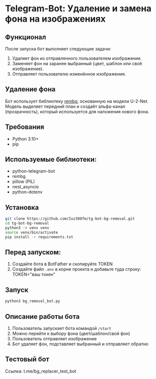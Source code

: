 # Telegram-Bot: Удаление и замена фона на изображениях

## Функционал

После запуска бот выполняет следующие задачи:

1. Удаляет фон из отправленного пользователем изображения.
2. Заменяет фон на заранее выбранный (цвет, шаблон или своё изображение).
3. Отправляет пользователю изменённое изображение.

## Удаление фона

Бот использует библиотеку [rembg](https://github.com/danielgatis/rembg), основанную на модели U-2-Net. 
Модель выделяет передний план и создаёт альфа-канал (прозрачность), который используется для наложения нового фона.

## Требования

* Python 3.10+
* pip

## Используемые библиотеки:

* python-telegram-bot
* rembg
* pillow (PIL)
* nest_asyncio
* python-dotenv

## Установка

```bash
git clone https://github.com/Ioz308fm/tg-bot-bg-removal.git
cd tg-bot-bg-removal
python3 -m venv venv
source venv/bin/activate
pip install -r requirements.txt
```

## Перед запуском:

1. Создайте бота в BotFather и скопируйте TOKEN
2. Создайте файл `.env` в корне проекта и добавьте туда строку:
TOKEN="ваш токен"

## Запуск

```bash
python3 bg_removal_bot.py
```

## Описание работы бота

1. Пользователь запускает бота командой `/start`
2. Можно перейти к выбору фона (цвет/шаблон/свой фон)
3. Пользователь отправляет изображение
4. Бот удаляет фон, подставляет выбранный и отправляет обратно

## Тестовый бот

Ссылка: t.me/bg_replacer_test_bot
